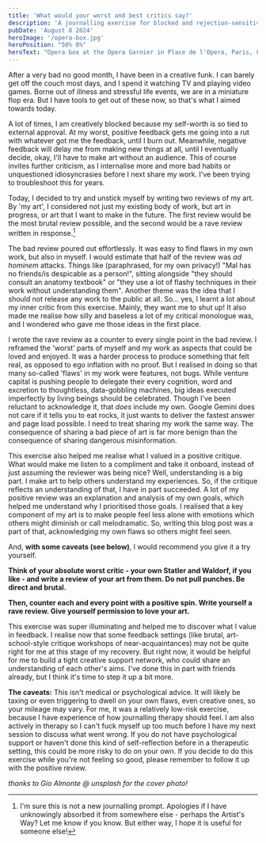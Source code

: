 ```yaml
---
title: 'What would your worst and best critics say?'
description: 'A journalling exercise for blocked and rejection-sensitive creatives.'
pubDate: 'August 8 2024'
heroImage: '/opera-box.jpg'
heroPosition: "50% 0%"
heroText: "Opera box at the Opera Garnier in Place de l'Opera, Paris, France."
---
```


After a very bad no good month, I have been in a creative funk. I can barely get off the couch most days, and I spend it watching TV and playing video games. Borne out of illness and stressful life events, we are in a miniature flop era. But I have tools to get out of these now, so that's what I aimed towards today.

A lot of times, I am creatively blocked because my self-worth is so tied to external approval. At my worst, positive feedback gets me going into a rut with whatever got me the feedback, until I burn out. Meanwhile, negative feedback will delay me from making new things at all, until I eventually decide, okay, I'll have to make art without an audience. This of course invites further criticism, as I internalise more and more bad habits or unquestioned idiosyncrasies before I next share my work. I've been trying to troubleshoot this for years.

Today, I decided to try and unstick myself by writing two reviews of my art. By 'my art', I considered not just my existing body of work, but art in progress, or art that I want to make in the future. The first review would be the most brutal review possible, and the second would be a rave review written in response.[^1]

The bad review poured out effortlessly. It was easy to find flaws in my own work, but also in myself. I would estimate that half of the review was *ad hominem* attacks. Things like (paraphrased, for my own privacy!) "Mal has no friends/is despicable as a person!", sitting alongside "they should consult an anatomy textbook" or "they use a lot of flashy techniques in their work without understanding them". Another theme was the idea that I should not release any work to the public at all. So... yes, I learnt a lot about my inner critic from this exercise. Mainly, they want me to shut up! It also made me realise how  silly and baseless a lot of my critical monologue was, and I wondered who gave me those ideas in the first place.

I wrote the rave review as a counter to every single point in the bad review. I reframed the 'worst' parts of myself and my work as aspects that could be loved and enjoyed. It was a harder process to produce something that felt real, as opposed to ego inflation with no proof. But I realised in doing so that many so-called 'flaws' in my work were features, not bugs. While venture capital is pushing people to delegate their every cognition, word and excretion to thoughtless, data-gobbling machines, big ideas executed imperfectly by living beings should be celebrated. Though I've been reluctant to acknowledge it, that *does* include my own. Google Gemini does not care if it tells you to eat rocks, it just wants to deliver the fastest answer and page load possible. I need to treat sharing my work the same way. The consequence of sharing a bad piece of art is far more benign than the consequence of sharing dangerous misinformation. 

This exercise also helped me realise what I valued in a positive critique. What would make me listen to a compliment and take it onboard, instead of just assuming the reviewer was being nice? Well, understanding is a big part. I make art to help others understand my experiences. So, if the critique reflects an understanding of that, I have in part succeeded. A lot of my positive review was an explanation and analysis of my own goals, which helped me understand why I prioritised those goals. I realised that a key component of my art is to make people feel less alone with emotions which others might diminish or call melodramatic. So, writing this blog post was a part of that, acknowledging my own flaws so others might feel seen.

And, **with some caveats (see below)**, I would recommend you give it a try yourself. 

**Think of your absolute worst critic - your own Statler and Waldorf, if you like - and write a review of your art from them. Do not pull punches. Be direct and brutal.**

**Then, counter each and every point with a positive spin. Write yourself a rave review. Give yourself permission to love your art.**

This exercise was super illuminating and helped me to discover what I value in feedback. I realise now that some feedback settings (like brutal, art-school-style critique workshops of near-acquaintances) may not be quite right for me at this stage of my recovery. But right now, it would be helpful for me to build a tight creative support network, who could share an understanding of each other's aims. I've done this in part with friends already, but I think it's time to step it up a bit more.

**The caveats:** This isn't medical or psychological advice. It will likely be taxing or even triggering to dwell on your own flaws, even creative ones, so your mileage may vary. For me, it was a relatively low-risk exercise, because I have experience of how journalling therapy should feel. I am also actively in therapy so I can't fuck myself up too much before I have my next session to discuss what went wrong. If you do not have psychological support or haven't done this kind of self-reflection before in a therapeutic setting, this could be more risky to do on your own. If you decide to do this exercise while you're not feeling so good, please remember to follow it up with the positive review.

[^1]: I'm sure this is not a new journalling prompt. Apologies if I have unknowingly absorbed it from somewhere else - perhaps the Artist's Way? Let me know if you know. But either way, I hope it is useful for someone else!

*thanks to Gio Almonte @ unsplash for the cover photo!*
